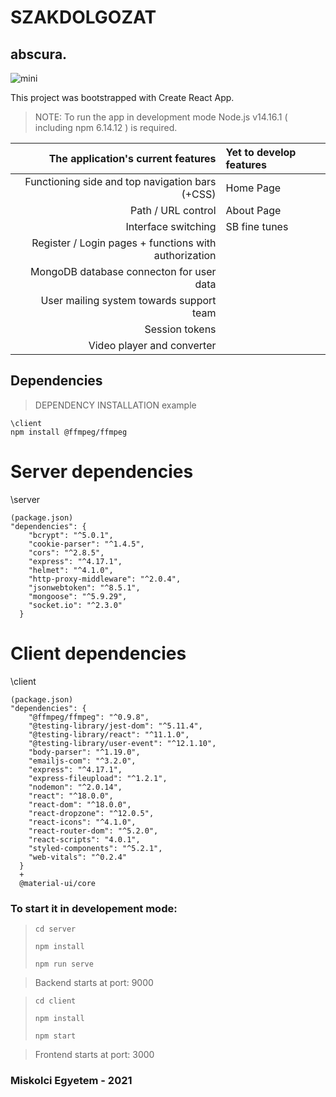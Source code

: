 # SZAKDOLGOZAT

## abscura.
![mini](https://user-images.githubusercontent.com/67963987/163885713-2667f592-ba0e-4a36-8cd2-35e04322f913.png)



This project was bootstrapped with Create React App.
>NOTE: To run the app in development mode Node.js v14.16.1 ( including npm 6.14.12 ) is required.

| **The application's current features**  | **Yet to develop features** |
| -------------: | :------------- |
| Functioning side and top navigation bars (+CSS)  | Home Page |
| Path / URL control  | About Page |
| Interface switching  | SB fine tunes |
| Register / Login pages + functions with authorization  |  |
| MongoDB database connecton for user data  |   |
| User mailing system towards support team  |   |
| Session tokens |   |
| Video player and converter  |   |


## Dependencies
>DEPENDENCY INSTALLATION example
```
\client
npm install @ffmpeg/ffmpeg
```
# Server dependencies
\server
```
(package.json)
"dependencies": {
    "bcrypt": "^5.0.1",
    "cookie-parser": "^1.4.5",
    "cors": "^2.8.5",
    "express": "^4.17.1",
    "helmet": "^4.1.0",
    "http-proxy-middleware": "^2.0.4",
    "jsonwebtoken": "^8.5.1",
    "mongoose": "^5.9.29",
    "socket.io": "^2.3.0"
  }
 ```
# Client dependencies
\client
```
(package.json)
"dependencies": {
    "@ffmpeg/ffmpeg": "^0.9.8",
    "@testing-library/jest-dom": "^5.11.4",
    "@testing-library/react": "^11.1.0",
    "@testing-library/user-event": "^12.1.10",
    "body-parser": "^1.19.0",
    "emailjs-com": "^3.2.0",
    "express": "^4.17.1",
    "express-fileupload": "^1.2.1",
    "nodemon": "^2.0.14",
    "react": "^18.0.0",
    "react-dom": "^18.0.0",
    "react-dropzone": "^12.0.5",
    "react-icons": "^4.1.0",
    "react-router-dom": "^5.2.0",
    "react-scripts": "4.0.1",
    "styled-components": "^5.2.1",
    "web-vitals": "^0.2.4"
  }
  +
  @material-ui/core
```


### To start it in developement mode:
>```cd server```
>
>```npm install```
>
>```npm run serve```

>Backend starts at port: 9000
>

>
>```cd client```
>
>```npm install```
>
>```npm start```

>Frontend starts at port: 3000

### Miskolci Egyetem - 2021
